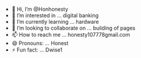- 👋 Hi, I’m @Honhonesty
- 👀 I’m interested in ... digital banking 
- 🌱 I’m currently learning ... hardware
- 💞️ I’m looking to collaborate on ... building of pages
- 📫 How to reach me ... honesty107778gmail.com 
- 😄 Pronouns: ... Honest
- ⚡ Fun fact: ... Dwise1

<!---
Honhonesty/Honhonesty is a ✨ special ✨ repository because its `README.md` (this file) appears on your GitHub profile.
You can click the Preview link to take a look at your changes.
--->
